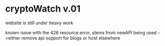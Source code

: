 # cryptoWatch v.01

website is still under heavy work

known issue with the 426 resource error, stems from newAPI being used
->either remove api support for blogs or host elsewhere
